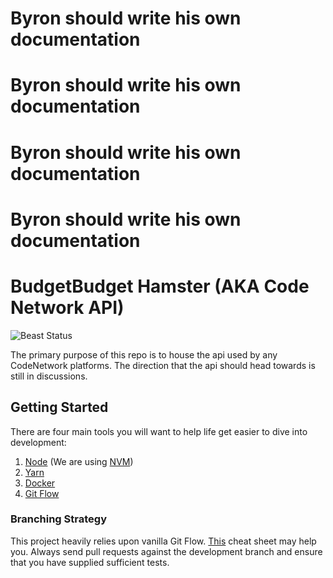 # Byron should write his own documentation
# Byron should write his own documentation
# Byron should write his own documentation
# Byron should write his own documentation

# BudgetBudget Hamster (AKA Code Network API)
![Beast Status](https://img.shields.io/badge/Beast%20Mode-On-brightgreen.svg)


The primary purpose of this repo is to house the api used by any CodeNetwork platforms. The direction
that the api should head towards is still in discussions.

## Getting Started

There are four main tools you will want to help life get easier to dive into development:

  1. [Node](https://github.com/nodejs/node) (We are using [NVM](https://github.com/creationix/nvm))
  2. [Yarn](https://github.com/yarnpkg/yarn)
  3. [Docker](https://github.com/docker/docker)
  4. [Git Flow](https://github.com/nvie/gitflow)

### Branching Strategy

This project heavily relies upon vanilla Git Flow. [This](https://danielkummer.github.io/git-flow-cheatsheet/)
cheat sheet may help you. Always send pull requests against the development branch and ensure that you have 
supplied sufficient tests.
